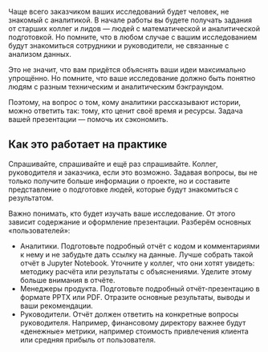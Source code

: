 Чаще всего заказчиком ваших исследований будет человек, не знакомый с аналитикой. В начале работы вы будете получать задания от старших коллег и лидов — людей с математической и аналитической подготовкой. Но помните, что в любом случае с вашим исследованием будут знакомиться сотрудники и руководители, не связанные с анализом данных.

Это не значит, что вам придётся объяснять ваши идеи максимально упрощённо. Но помните, что ваше исследование должно быть понятно людям с разным техническим и аналитическим бэкграундом.

Поэтому, на вопрос о том, кому аналитики рассказывают истории, можно ответить так: тому, кто ценит своё время и ресурсы. Задача вашей презентации — помочь их сэкономить.

## **Как это работает на практике**

Спрашивайте, спрашивайте и ещё раз спрашивайте. Коллег, руководителя и заказчика, если это возможно. Задавая вопросы, вы не только получите больше информации о проекте, но и составите представление о подготовке людей, которые будут знакомиться с результатом.

Важно понимать, кто будет изучать ваше исследование. От этого зависит содержание и оформление презентации. Разберём основных «пользователей»:

- Аналитики. Подготовьте подробный отчёт с кодом и комментариями к нему и не забудьте дать ссылку на данные. Лучше собрать такой отчёт в Jupyter Notebook. Уточните у коллег, что они хотят увидеть: методику расчёта или результаты с объяснениями. Уделите этому больше внимания в отчёте.
- Менеджеры продукта. Подготовьте подробный отчёт-презентацию в формате PPTX или PDF. Отразите основные результаты, выводы и ваши рекомендации.
- Руководители. Отчёт должен ответить на конкретные вопросы руководителя. Например, финансовому директору важнее будут «денежные» метрики, например стоимость привлечения клиента или средняя прибыль от пользователя.
